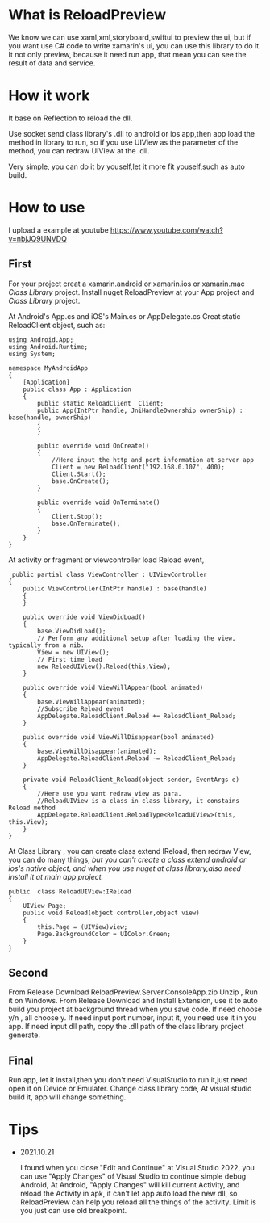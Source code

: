 # What is ReloadPreview
We know we can use xaml,xml,storyboard,swiftui to preview the ui, but if you want use C# code to write xamarin's ui, you can use this library to do it. 
It not only preview, because it need run app, that mean you can see the result of data and service.


# How it work
It base on Reflection to reload the dll. 


Use socket send class library's .dll to android or ios app,then app load the method in library to run,
so if you use UIView as the parameter of the method, you can redraw UIView at the .dll.

Very simple, you can do it by youself,let it more fit youself,such as auto build.

# How to use
I upload a example at youtube https://www.youtube.com/watch?v=nbjJQ9UNVDQ

## First
For your project creat a xamarin.android or xamarin.ios or xamarin.mac *Class Library* project.
Install nuget ReloadPreview at your App project and *Class Library* project.

At Android's App.cs and iOS's Main.cs or AppDelegate.cs Creat static ReloadClient object, such as:
```
using Android.App;
using Android.Runtime;
using System;

namespace MyAndroidApp
{
    [Application]
    public class App : Application
    {
        public static ReloadClient  Client;
        public App(IntPtr handle, JniHandleOwnership ownerShip) : base(handle, ownerShip)
        {
        }

        public override void OnCreate()
        {
            //Here input the http and port information at server app
            Client = new ReloadClient("192.168.0.107", 400);
            Client.Start();
            base.OnCreate();
        }

        public override void OnTerminate()
        {
            Client.Stop();
            base.OnTerminate();
        }
    }
}
```
At activity or fragment or viewcontroller load Reload event, 

```
 public partial class ViewController : UIViewController
{
    public ViewController(IntPtr handle) : base(handle)
    {
    }

    public override void ViewDidLoad()
    {
        base.ViewDidLoad();
        // Perform any additional setup after loading the view, typically from a nib.
        View = new UIView();
        // First time load
        new ReloadUIView().Reload(this,View);
    }

    public override void ViewWillAppear(bool animated)
    {
        base.ViewWillAppear(animated);
        //Subscribe Reload event
        AppDelegate.ReloadClient.Reload += ReloadClient_Reload;
    }

    public override void ViewWillDisappear(bool animated)
    {
        base.ViewWillDisappear(animated);
        AppDelegate.ReloadClient.Reload -= ReloadClient_Reload;
    }

    private void ReloadClient_Reload(object sender, EventArgs e)
    {
        //Here use you want redraw view as para.
        //ReloadUIView is a class in class library, it constains Reload method
        AppDelegate.ReloadClient.ReloadType<ReloadUIView>(this, this.View);
    }
}

```

At Class Library , you can create class extend IReload, then redraw View, you can do many things, *but you can't create a class extend android or ios's native object, and when you use nuget at  class library,also need install it at main app project.*
```
public  class ReloadUIView:IReload
{
    UIView Page;
    public void Reload(object controller,object view)
    {
        this.Page = (UIView)view;
        Page.BackgroundColor = UIColor.Green;
    }
}

```
## Second
From Release Download ReloadPreview.Server.ConsoleApp.zip Unzip , Run it on Windows.
From Release Download and Install Extension, use it to auto build you project at background thread when you save code.
If need choose y/n , all choose y. 
If need input port number, input it, you need use it in you app.
If need input dll path, copy the .dll path of the class library project generate.

## Final
Run app, let it install,then you don't need VisualStudio to run it,just need open it on Device or Emulater. Change class library code, At visual studio build it, app will change something.

# Tips
- 2021.10.21
  
  I found when you close "Edit and Continue" at Visual Studio 2022, you can use "Apply Changes" of Visual Studio to continue simple debug Android, At Android, "Apply Changes" will kill current Activity, and reload the Activity in apk, it can't let app auto load the new dll, so ReloadPreview can help you reload all the things of the activity. Limit is you just can use old breakpoint.
